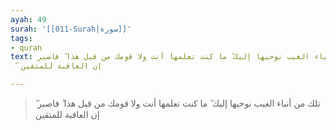 ```yaml
---
ayah: 49
surah: '[[011-Surah|سورة]]'
tags:
- quran
text: تلك من أنباء الغيب نوحيها إليك ۖ ما كنت تعلمها أنت ولا قومك من قبل هذا ۖ فاصبر
  ۖ إن العاقبة للمتقين

---
```

> تلك من أنباء الغيب نوحيها إليك ۖ ما كنت تعلمها أنت ولا قومك من قبل هذا ۖ فاصبر ۖ إن العاقبة للمتقين
